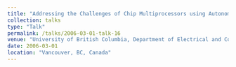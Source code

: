 ```yaml
---
title: "Addressing the Challenges of Chip Multiprocessors using Autonomic Software"
collection: talks
type: "Talk"
permalink: /talks/2006-03-01-talk-16
venue: "University of British Columbia, Department of Electrical and Computer Engineering"
date: 2006-03-01
location: "Vancouver, BC, Canada"
---
```

